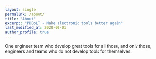 ```yaml
---
layout: single
permalink: /about/
title: "About"
excerpt: "PDBoLT - Make electronic tools better again"
last_modified_at: 2020-06-01
author_profile: true
---
```


One engineer team who develop great tools for all those, and only those, engineers and teams who do not develop tools for themselves.
